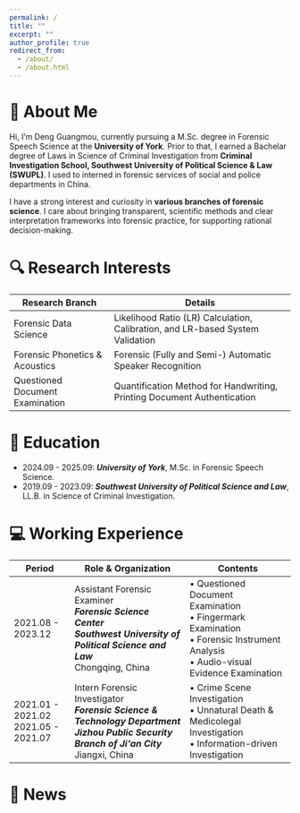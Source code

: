 ```yaml
---
permalink: /
title: ""
excerpt: ""
author_profile: true
redirect_from: 
  - /about/
  - /about.html
---
```


<span class='anchor' id='about-me'></span>

# 🦦 About Me

Hi, I’m Deng Guangmou, currently pursuing a M.Sc. degree in Forensic Speech Science at the **University of York**. Prior to that, I earned a Bachelar degree of Laws in Science of Criminal Investigation from **Criminal Investigation School, Southwest University of Political Science & Law (SWUPL)**. I used to interned in forensic services of social and police departments in China.  

I have a strong interest and curiosity in **various branches of forensic science**. I care about bringing transparent, scientific methods and clear interpretation frameworks into forensic practice, for supporting rational decision-making.

# 🔍 Research Interests

| Research Branch | Details |
| -------- | -------- |
| Forensic Data Science | Likelihood Ratio (LR) Calculation, Calibration, and LR-based System Validation |
| Forensic Phonetics & Acoustics | Forensic (Fully and Semi-) Automatic Speaker Recognition |
| Questioned Document Examination | Quantification Method for Handwriting, Printing Document Authentication |

# 🏫 Education
- 2024.09 - 2025.09:  ***University of York***, M.Sc. in Forensic Speech Science.
- 2019.09 - 2023.09:  ***Southwest University of Political Science and Law***, LL.B. in Science of Criminal Investigation.

# 💻 Working Experience

| Period | Role & Organization | Contents |
| ------ | ------------------- | -------- |
| 2021.08 - 2023.12 | Assistant Forensic Examiner<br> ***Forensic Science Center***<br> ***Southwest University of Political Science and Law***<br> Chongqing, China | • Questioned Document Examination<br> • Fingermark Examination<br> • Forensic Instrument Analysis<br> • Audio-visual Evidence Examination |
| 2021.01 - 2021.02<br> 2021.05 - 2021.07 | Intern Forensic Investigator<br> ***Forensic Science & Technology Department***<br> ***Jizhou Public Security Branch of Ji'an City***<br> Jiangxi, China | • Crime Scene Investigation<br> • Unnatural Death & Medicolegal Investigation<br> • Information-driven Investigation |

# 📰 News






